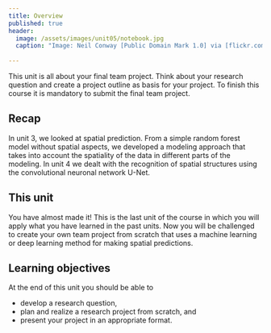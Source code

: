 ```yaml
---
title: Overview
published: true
header:
  image: /assets/images/unit05/notebook.jpg
  caption: "Image: Neil Conway [Public Domain Mark 1.0] via [flickr.com](https://www.flickr.com/photos/neilconway/5625707813/in/photostream/)"
 
---
```

   
This unit is all about your final team project. Think about your research question and create a project outline as basis for your project. 
To finish this course it is mandatory to submit the final team project.

<!--stimmt das so?-->

## Recap
In unit 3, we looked at spatial prediction. From a simple random forest model without spatial aspects, 
we developed a modeling approach that takes into account the spatiality of the data in different parts of the modeling. 
In unit 4 we dealt with the recognition of spatial structures using the convolutional neuronal network U-Net.


## This unit
You have almost made it!  This is the last unit of the course in which you will apply what you have learned in the past units. 
Now you will be challenged to create your own team project from scratch that uses a machine learning or deep learning method for making spatial predictions.


## Learning objectives

At the end of this unit you should be able to
* develop a research question,
* plan and realize a research project from scratch, and
* present your project in an appropriate format.
